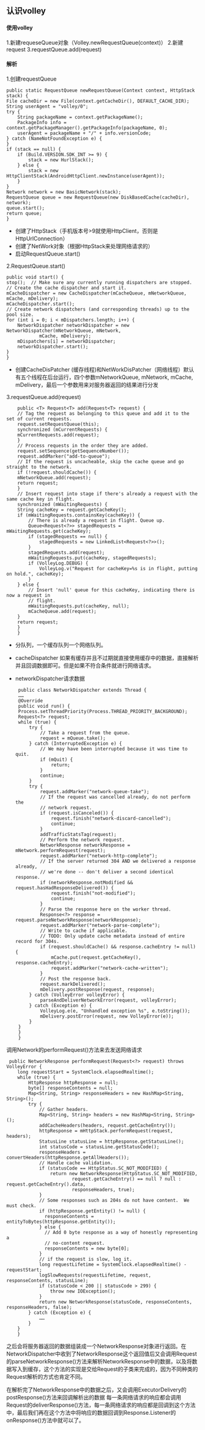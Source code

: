 ## 认识volley
#### 使用volley
1.新建requeseQueue对象（Volley.newRequestQueue(context)）
2.新建request
3.requestQueue.add(request)

#### 解析
1.创建requestQueue

    public static RequestQueue newRequestQueue(Context context, HttpStack stack) {  
    File cacheDir = new File(context.getCacheDir(), DEFAULT_CACHE_DIR);  
    String userAgent = "volley/0";  
    try {  
        String packageName = context.getPackageName();  
        PackageInfo info = context.getPackageManager().getPackageInfo(packageName, 0);  
        userAgent = packageName + "/" + info.versionCode;  
    } catch (NameNotFoundException e) {  
    }  
    if (stack == null) {  
        if (Build.VERSION.SDK_INT >= 9) {  
            stack = new HurlStack();  
        } else {  
            stack = new HttpClientStack(AndroidHttpClient.newInstance(userAgent));  
        }  
    }  
    Network network = new BasicNetwork(stack);  
    RequestQueue queue = new RequestQueue(new DiskBasedCache(cacheDir), network);  
    queue.start();  
    return queue;  
    }  
*  创建了HttpStack（手机版本号>9就使用HttpClient，否则是HttpUrlConnection）
*  创建了NetWork对象（根据HttpStack来处理网络请求的）
*  启动RequestQueue.start()

2.RequestQueue.start()

    public void start() {  
    stop();  // Make sure any currently running dispatchers are stopped.  
    // Create the cache dispatcher and start it.  
    mCacheDispatcher = new CacheDispatcher(mCacheQueue, mNetworkQueue, mCache, mDelivery);  
    mCacheDispatcher.start();  
    // Create network dispatchers (and corresponding threads) up to the pool size.  
    for (int i = 0; i < mDispatchers.length; i++) {  
        NetworkDispatcher networkDispatcher = new NetworkDispatcher(mNetworkQueue, mNetwork,  
                mCache, mDelivery);  
        mDispatchers[i] = networkDispatcher;  
        networkDispatcher.start();  
    }  
    }  
*  创建CacheDisPatcher (缓存线程)和NetWorkDisPatcher（网络线程）默认有五个线程在后台运行，四个参数mNetworkQueue, mNetwork,  mCache, mDelivery，最后一个参数用来对服务器返回的结果进行分发

3.requestQueue.add(request)

        public <T> Request<T> add(Request<T> request) {  
        // Tag the request as belonging to this queue and add it to the set of current requests.  
        request.setRequestQueue(this);  
        synchronized (mCurrentRequests) {  
        mCurrentRequests.add(request);  
        }  
        // Process requests in the order they are added.  
        request.setSequence(getSequenceNumber());  
        request.addMarker("add-to-queue");  
        // If the request is uncacheable, skip the cache queue and go     straight to the network.  
        if (!request.shouldCache()) {  
        mNetworkQueue.add(request);  
        return request;  
        }  
        // Insert request into stage if there's already a request with the     same cache key in flight.  
        synchronized (mWaitingRequests) {  
        String cacheKey = request.getCacheKey();  
        if (mWaitingRequests.containsKey(cacheKey)) {  
            // There is already a request in flight. Queue up.  
            Queue<Request<?>> stagedRequests = mWaitingRequests.get(cacheKey);  
            if (stagedRequests == null) {  
                stagedRequests = new LinkedList<Request<?>>();  
            }  
            stagedRequests.add(request);  
            mWaitingRequests.put(cacheKey, stagedRequests);  
            if (VolleyLog.DEBUG) {  
                VolleyLog.v("Request for cacheKey=%s is in flight, putting on hold.", cacheKey);  
            }  
        } else {  
            // Insert 'null' queue for this cacheKey, indicating there is now a request in  
            // flight.  
            mWaitingRequests.put(cacheKey, null);  
            mCacheQueue.add(request);  
        }  
        return request;  
        }  
        }  
*  分队列，一个缓存队列一个网络队列。
*  cacheDispatcher
如果有缓存并且不过期就直接使用缓存中的数据，直接解析并且回调数据即可。但是如果不符合条件就进行网络请求。
*  networkDispatcher请求数据

        public class NetworkDispatcher extends Thread {  
        ……  
        @Override  
        public void run() {  
        Process.setThreadPriority(Process.THREAD_PRIORITY_BACKGROUND);  
        Request<?> request;  
        while (true) {  
            try {  
                // Take a request from the queue.  
                request = mQueue.take();  
            } catch (InterruptedException e) {  
                // We may have been interrupted because it was time to quit.  
                if (mQuit) {  
                    return;  
                }  
                continue;  
            }  
            try {  
                request.addMarker("network-queue-take");  
                // If the request was cancelled already, do not perform the  
                // network request.  
                if (request.isCanceled()) {  
                    request.finish("network-discard-cancelled");  
                    continue;  
                }  
                addTrafficStatsTag(request);  
                // Perform the network request.  
                NetworkResponse networkResponse = mNetwork.performRequest(request);  
                request.addMarker("network-http-complete");  
                // If the server returned 304 AND we delivered a response already,  
                // we're done -- don't deliver a second identical response.  
                if (networkResponse.notModified && request.hasHadResponseDelivered()) {  
                    request.finish("not-modified");  
                    continue;  
                }  
                // Parse the response here on the worker thread.  
                Response<?> response = request.parseNetworkResponse(networkResponse);  
                request.addMarker("network-parse-complete");  
                // Write to cache if applicable.  
                // TODO: Only update cache metadata instead of entire record for 304s.  
                if (request.shouldCache() && response.cacheEntry != null) {  
                    mCache.put(request.getCacheKey(), response.cacheEntry);  
                    request.addMarker("network-cache-written");  
                }  
                // Post the response back.  
                request.markDelivered();  
                mDelivery.postResponse(request, response);  
            } catch (VolleyError volleyError) {  
                parseAndDeliverNetworkError(request, volleyError);  
            } catch (Exception e) {  
                VolleyLog.e(e, "Unhandled exception %s", e.toString());  
                mDelivery.postError(request, new VolleyError(e));  
            }  
        }  
        }  
        }  
调用Network的performRequest()方法来去发送网络请求


     public NetworkResponse performRequest(Request<?> request) throws VolleyError {  
        long requestStart = SystemClock.elapsedRealtime();  
        while (true) {  
            HttpResponse httpResponse = null;  
            byte[] responseContents = null;  
            Map<String, String> responseHeaders = new HashMap<String, String>();  
            try {  
                // Gather headers.  
                Map<String, String> headers = new HashMap<String, String>();  
                addCacheHeaders(headers, request.getCacheEntry());  
                httpResponse = mHttpStack.performRequest(request, headers);  
                StatusLine statusLine = httpResponse.getStatusLine();  
                int statusCode = statusLine.getStatusCode();  
                responseHeaders = convertHeaders(httpResponse.getAllHeaders());  
                // Handle cache validation.  
                if (statusCode == HttpStatus.SC_NOT_MODIFIED) {  
                    return new NetworkResponse(HttpStatus.SC_NOT_MODIFIED,  
                            request.getCacheEntry() == null ? null : request.getCacheEntry().data,  
                            responseHeaders, true);  
                }  
                // Some responses such as 204s do not have content.  We must check.  
                if (httpResponse.getEntity() != null) {  
                  responseContents = entityToBytes(httpResponse.getEntity());  
                } else {  
                  // Add 0 byte response as a way of honestly representing a  
                  // no-content request.  
                  responseContents = new byte[0];  
                }  
                // if the request is slow, log it.  
                long requestLifetime = SystemClock.elapsedRealtime() - requestStart;  
                logSlowRequests(requestLifetime, request, responseContents, statusLine);  
                if (statusCode < 200 || statusCode > 299) {  
                    throw new IOException();  
                }  
                return new NetworkResponse(statusCode, responseContents, responseHeaders, false);  
            } catch (Exception e) {  
                ……  
            }  
        }  
        }  

之后会将服务器返回的数据组装成一个NetworkResponse对象进行返回。在NetworkDispatcher中收到了NetworkResponse这个返回值后又会调用Request的parseNetworkResponse()方法来解析NetworkResponse中的数据，以及将数据写入到缓存，这个方法的实现是交给Request的子类来完成的，因为不同种类的Request解析的方式也肯定不同。

在解析完了NetworkResponse中的数据之后，又会调用ExecutorDelivery的postResponse()方法来回调解析出的数据
每一条网络请求的响应都会调用Request的deliverResponse()方法，每一条网络请求的响应都是回调到这个方法中，最后我们再在这个方法中将响应的数据回调到Response.Listener的onResponse()方法中就可以了。